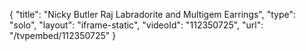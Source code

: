 {
    "title": "Nicky Butler Raj Labradorite and Multigem Earrings",
    "type": "solo",
    "layout": "iframe-static",
    "videoId": "112350725",
    "url": "\/tvpembed\/112350725"
}